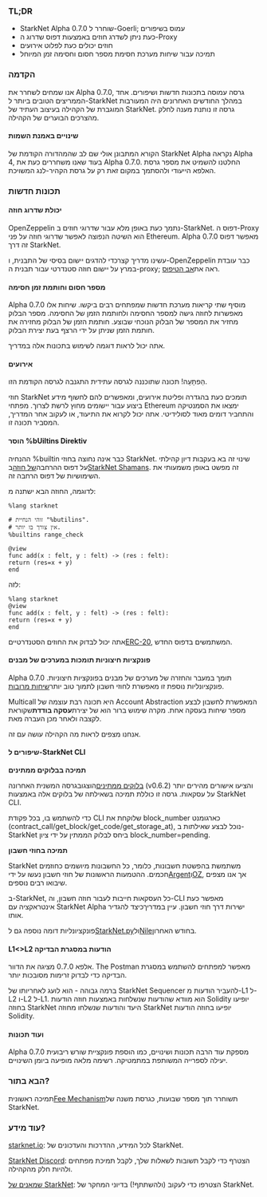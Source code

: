 ### TL;DR

* StarkNet Alpha 0.7.0 שוחרר ל-Goerli; עמוס בשיפורים
* כעת ניתן לשדרג חוזים באמצעות דפוס שדרוג ה-Proxy
* חוזים יכולים כעת לפלוט אירועים
* תמיכה עבור שיחות מערכת חסימת מספר חסום וחסימה זמן המיוחל

### הקדמה

אנו שמחים לשחרר את Alpha 0.7.0, גרסה עמוסה בתכונות חדשות ושיפורים. אחד הממריצים הטובים ביותר ל-StarkNet במהלך החודשים האחרונים היה המעורבות המוגברת של הקהילה בעיצוב העתיד של StarkNet. גרסה זו נותנת מענה לחלק מהצרכים הבוערים של הקהילה.

#### שינויים באמנת השמות

הקורא המתבונן אולי שם לב שהמהדורה הקודמת של StarkNet Alpha נקראה Alpha 4, בעוד שאנו משחררים כעת את Alpha 0.7.0. החלטנו להשמיט את מספר גרסת האלפא הייעודי ולהסתמך במקום זאת רק על גרסת הקהיר-לנג המשויכת.

### תכונות חדשות

#### יכולת שדרוג חוזה

</a>

OpenZeppelin נתמך כעת באופן מלא עבור שדרוגי חוזים ב-StarkNet. דפוס ה-Proxy הוא השיטה הנפוצה לאפשר שדרוגי חוזה על פני Ethereum. Alpha 0.7.0 מאפשר דפוס זה דרך StarkNet.</p> 

עשינו מדריך קצר[](https://starknet.io/docs/hello_starknet/default_entrypoint.html)כדי להדגים יישום בסיסי של התבנית, ו-OpenZeppelin כבר עובדת במרץ על יישום חוזה סטנדרטי עבור תבנית ה-proxy; ראה את[אב הטיפוס](https://github.com/OpenZeppelin/cairo-contracts/pull/129).



#### מספר חסום וחותמת זמן חסימה

Alpha 0.7.0 מוסיף שתי קריאות מערכת חדשות שמפתחים רבים ביקשו. שיחות אלו מאפשרות לחוזה גישה למספר החסימה ולחותמת הזמן של החסימה. מספר הבלוק מחזיר את המספר של הבלוק הנוכחי שבוצע. חותמת הזמן של הבלוק מחזירה את חותמת הזמן שניתן על ידי הרצף בעת יצירת הבלוק.

אתה יכול לראות דוגמה לשימוש בתכונות אלה במדריך[](https://starknet.io/docs/hello_starknet/more_features.html#block-number-and-timestamp).



#### אירועים

הַפתָעָה! תכונה שתוכננה לגרסה עתידית התגנבה לגרסה הקודמת הזו.

חוזי StarkNet תומכים כעת בהגדרה ופליטת אירועים, ומאפשרים להם לחשוף מידע ביצוע עבור יישומים מחוץ לרשת לצרוך. מפתחי Ethereum ימצאו את הסמנטיקה והתחביר דומים מאוד לסולידיטי. אתה יכול לקרוא את התיעוד[](https://starknet.io/documentation/events/), או לעקוב אחר המדריך[](https://starknet.io/docs/hello_starknet/events.html), המסביר תכונה זו.



#### הוסר %bUiltins Direktiv

ההנחיה %builtin כבר אינה נחוצה בחוזי StarkNet. שינוי זה בא בעקבות דיון קהילתי על דפוס ההרחבה[של חוזה](https://community.starknet.io/t/contract-extensibility-pattern/210)ב[StarkNet Shamans](https://community.starknet.io/). זה מפשט באופן משמעותי את השימושיות של דפוס הרחבה זה.

לדוגמה, החוזה הבא ישתנה מ:



```
%lang starknet

# זוהי הנחיית "%butilins".
# אין צורך בו יותר.
%builtins range_check

@view
func add(x : felt, y : felt) -> (res : felt):
return (res=x + y)
end
```


לזה:



```
%lang starknet
@view
func add(x : felt, y : felt) -> (res : felt):
return (res=x + y)
end
```


אתה יכול לבדוק את החוזים הסטנדרטיים[ERC-20](https://github.com/OpenZeppelin/cairo-contracts/tree/main/contracts/token), המשתמשים בדפוס החדש.



#### פונקציות חיצוניות תומכות במערכים של מבנים

Alpha 0.7.0 תומך במעבר והחזרה של מערכים של מבנים בפונקציות חיצוניות. פונקציונליות נוספת זו מאפשרת לחוזי חשבון לתמוך טוב יותר[שיחות מרובות](https://github.com/OpenZeppelin/cairo-contracts/pull/73#discussion_r753535751).

Multicall היא תכונה רבת עוצמה של Account Abstraction המאפשרת לחשבון לבצע מספר שיחות בעסקה אחת. מקרה שימוש ברור הוא של יצירת**עסקה בודדת**שקוראת לקצבה ולאחר מכן העברה מאת.

אנחנו מצפים לראות מה הקהילה עושה עם זה.



#### שיפורים ל-StarkNet CLI

**תמיכה בבלוקים ממתינים**

[בלוקים ממתינים](https://starknet.io/documentation/block-structure-and-hash/#pending_block)הוצגו[](https://community.starknet.io/t/cairo-v0-6-2-api-change-pending-block/195)בגרסה המשנית האחרונה (v0.6.2) והציעו אישורים מהירים יותר על עסקאות. גרסה זו כוללת תמיכה בשאילתה של בלוקים אלה באמצעות StarkNet CLI.

כדי להשתמש בו, בכל פקודת CLI שלוקחת את block_number כארגומנט (contract_call/get_block/get_code/get_storage_at), נוכל לבצע שאילתות ב-StarkNet ביחס לבלוק הממתין על ידי ציון block_number=pending.

**תמיכה בחוזי חשבון**

StarkNet משתמשת בהפשטת חשבונות, כלומר, כל החשבונות מיושמים כחוזמים חכמים. ההטמעות הראשונות של חוזי חשבון נעשו על ידי[Argent](https://github.com/argentlabs/argent-contracts-starknet)ו[OZ](https://github.com/OpenZeppelin/cairo-contracts/blob/main/contracts/Account.cairo), אך אנו מצפים שיבואו רבים נוספים.

ב-StarkNet, כל העסקאות חייבות לעבור חוזה חשבון, וה-CLI מאפשר כעת אינטראקציה עם StarkNet Alpha ישירות דרך חוזי חשבון. עיין במדריך[](https://starknet.io/docs/hello_starknet/account_setup.html#setting-up-a-starknet-account)כיצד להגדיר אותו.

פונקציונליות דומה נוספה גם ל[StarkNet.py](https://github.com/software-mansion/starknet.py/)ול[Nile](https://github.com/OpenZeppelin/nile)בחודש האחרון.



#### L1<>L2 הודעות במסגרת הבדיקה

אלפא 0.7.0 מציגה את הדוור. The Postman מאפשר למפתחים להשתמש במסגרת הבדיקה כדי לבדוק זרימות מסובכות יותר.

ברמה גבוהה - הוא לועג לאחריותו של StarkNet Sequencer להעביר הודעות מ-L1 ל-L2 ו-L2 ל-L1. הוא מוודא שהודעות שנשלחות באמצעות חוזה הודעות Solidity יופיעו בחוזה StarkNet היעד והודעות שנשלחו מחוזה StarkNet יופיעו בחוזה הודעות Solidity.



#### ועוד תכונות

Alpha 0.7.0 מספקת עוד הרבה תכונות ושינויים, כמו הוספת פונקציית שורש ריבועית יעילה לספרייה המשותפת במתמטיקה. רשימה מלאה מופיעה ביומן השינויים[](https://github.com/starkware-libs/cairo-lang/releases/tag/v0.7.0).



### הבא בתור?

תמיכה ראשונית[Fee Mechanism](https://community.starknet.io/t/fees-in-starknet-alpha/286/29)תשוחרר תוך מספר שבועות, כגרסת משנה של StarkNet.



### עוד מידע?

[starknet.io](https://starknet.io/): לכל המידע, ההדרכות והעדכונים של StarkNet.

[StarkNet Discord](https://discord.gg/uJ9HZTUk2Y): הצטרף כדי לקבל תשובות לשאלות שלך, לקבל תמיכת מפתחים ולהיות חלק מהקהילה.

[שמאנים של StarkNet](https://community.starknet.io/): הצטרפו כדי לעקוב (ולהשתתף!) בדיוני המחקר של StarkNet.